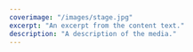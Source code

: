 ```yaml
---
coverimage: "/images/stage.jpg"
excerpt: "An excerpt from the content text."
description: "A description of the media."
---
```

